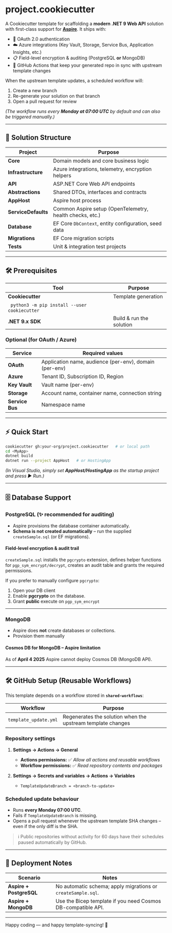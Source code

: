 # project.cookiecutter

A Cookiecutter template for scaffolding a **modern .NET 9 Web API** solution with first-class support for **[Aspire](https://learn.microsoft.com/dotnet/aspire)**. It ships with:

- 🔐 OAuth 2.0 authentication  
- ☁️ Azure integrations (Key Vault, Storage, Service Bus, Application Insights, etc.)  
- 📋 Field-level encryption & auditing (PostgreSQL **or** MongoDB)  
- 🤖 GitHub Actions that keep your generated repo in sync with upstream template changes  

When the upstream template updates, a scheduled workflow will:

1. Create a new branch  
2. Re-generate your solution on that branch  
3. Open a pull request for review  

*(The workflow runs every **Monday at 07:00 UTC** by default and can also be triggered manually.)*

---

## 🧱 Solution Structure

| Project                      | Purpose                                                  |
| ---------------------------- | -------------------------------------------------------- |
| **Core**                     | Domain models and core business logic                    |
| **Infrastructure**           | Azure integrations, telemetry, encryption helpers        |
| **API**                      | ASP.NET Core Web API endpoints                           |
| **Abstractions**             | Shared DTOs, interfaces and contracts                    |
| **AppHost**  | Aspire host process                                      |
| **ServiceDefaults**          | Common Aspire setup (OpenTelemetry, health checks, etc.) |
| **Database**                 | EF Core `DbContext`, entity configuration, seed data     |
| **Migrations**               | EF Core migration scripts                                |
| **Tests**                    | Unit & integration test projects                         |


---

## 🛠 Prerequisites

| Tool                                                     | Purpose                  |
| -------------------------------------------------------- | ------------------------ |
| **Cookiecutter**                                         | Template generation      |
| &nbsp;&nbsp;`python3 -m pip install --user cookiecutter` |
| **.NET 9.x SDK**                                         | Build & run the solution |

### Optional (for OAuth / Azure)

| Service         | Required values                                        |
| --------------- | ------------------------------------------------------ |
| **OAuth**       | Application name, audience (per-env), domain (per-env) |
| **Azure**       | Tenant ID, Subscription ID, Region                     |
| **Key Vault**   | Vault name (per-env)                                   |
| **Storage**     | Account name, container name, connection string             |
| **Service Bus** | Namespace name                                         |

---

## ⚡️ Quick Start

```bash
cookiecutter gh:your-org/project.cookiecutter   # or local path
cd <MyApp>
dotnet build
dotnet run --project AppHost   # or HostingApp
```

*(In Visual Studio, simply set **AppHost/HostingApp** as the startup project and press ▶️ Run.)*

---

## 🗄 Database Support

### PostgreSQL (✨ recommended for auditing)

- Aspire provisions the database container automatically.  
- **Schema is not created automatically** – run the supplied `createSample.sql` (or EF migrations).

#### Field-level encryption & audit trail

`createSample.sql` installs the `pgcrypto` extension, defines helper functions for `pgp_sym_encrypt/decrypt`, creates an audit table and grants the required permissions.

If you prefer to manually configure `pgcrypto`:

1. Open your DB client  
2. Enable **pgcrypto** on the database.
3. Grant **public** execute on `pgp_sym_encrypt`

---

### MongoDB

- Aspire does **not** create databases or collections.  
- Provision them manually

#### Cosmos DB for MongoDB – Aspire limitation

As of **April 4 2025** Aspire cannot deploy Cosmos DB (MongoDB API). 

---
## 🛠️ GitHub Setup (Reusable Workflows)

This template depends on a workflow stored in **`shared-workflows`**:

| Workflow                       | Purpose                                                     |
| ------------------------------ | ----------------------------------------------------------- |
| `template_update.yml`          | Regenerates the solution when the upstream template changes |

### Repository settings

1. **Settings → Actions → General**  
   - **Actions permissions:** ✅ *Allow all actions and reusable workflows*  
   - **Workflow permissions:** ✅ *Read repository contents and packages*  

2. **Settings → Secrets and variables → Actions → Variables**  
   - `TemplateUpdateBranch = <branch-to-update>`

### Scheduled update behaviour

- Runs **every Monday 07:00 UTC**.  
- Fails if `TemplateUpdateBranch` is missing.  
- Opens a pull request whenever the upstream template SHA changes – even if the only diff is the SHA.

> ℹ️ Public repositories without activity for 60 days have their schedules paused automatically by GitHub.

---

## 🚀 Deployment Notes

| Scenario                | Notes                                                        |
| ----------------------- | ------------------------------------------------------------ |
| **Aspire + PostgreSQL** | No automatic schema; apply migrations or `createSample.sql`. |
| **Aspire + MongoDB**    | Use the Bicep template if you need Cosmos DB-compatible API. |

---

Happy coding — and happy template-syncing! 🚀
